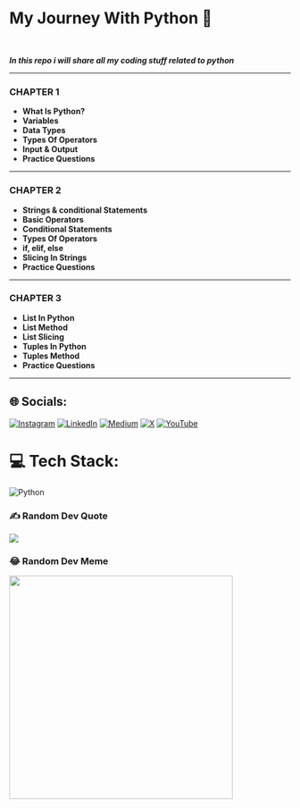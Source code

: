 # My Journey With Python 💚
<br>

<b><i><p>In this repo i will share all my coding stuff related to python</p></i></b>


<hr>
<h3>CHAPTER 1</h3>
<b><ul>
<li>What Is Python?</li>
<li>Variables</li>
<li>Data Types</li>
<li>Types Of Operators</li>
<li>Input & Output</li>
<li>Practice Questions</li>
</ul>
<hr></b>

<h3>CHAPTER 2</h3>
<b><ul>
<li>Strings & conditional Statements</li>
<li>Basic Operators</li>
<li>Conditional Statements</li>
<li>Types Of Operators</li>
<li>if, elif, else</li>
<li>Slicing In Strings</li>
<li>Practice Questions</li>
</ul>
<hr></b>

<h3>CHAPTER 3</h3>
<b><ul>
<li>List In Python</li>
<li>List Method</li>
<li>List Slicing </li>
<li>Tuples In Python</li>
<li>Tuples Method</li>
<li>Practice Questions</li>
</ul>
<hr></b>

## 🌐 Socials:
[![Instagram](https://img.shields.io/badge/Instagram-%23E4405F.svg?logo=Instagram&logoColor=white)](https://instagram.com/code_with_ssn) [![LinkedIn](https://img.shields.io/badge/LinkedIn-%230077B5.svg?logo=linkedin&logoColor=white)](https://linkedin.com/salik-seraj-naik) [![Medium](https://img.shields.io/badge/Medium-12100E?logo=medium&logoColor=white)](https://medium.com/@Code_With_Ssn) [![X](https://img.shields.io/badge/X-black.svg?logo=X&logoColor=white)](https://x.com/code_with_ssn) [![YouTube](https://img.shields.io/badge/YouTube-%23FF0000.svg?logo=YouTube&logoColor=white)](https://youtube.com/@yt.codewithssn?si=beTniHUbaS-JlpKs) 

# 💻 Tech Stack:
![Python](https://img.shields.io/badge/python-3670A0?style=for-the-badge&logo=python&logoColor=ffdd54)
<!-- # 📊 GitHub Stats:
![](https://github-readme-stats.vercel.app/api?username=Python Journey&theme=dark&hide_border=false&include_all_commits=false&count_private=false)<br/>
![](https://github-readme-streak-stats.herokuapp.com/?user=Python Journey&theme=dark&hide_border=false)<br/>
![](https://github-readme-stats.vercel.app/api/top-langs/?username=Python Journey&theme=dark&hide_border=false&include_all_commits=false&count_private=false&layout=compact) -->

### ✍️ Random Dev Quote
![](https://quotes-github-readme.vercel.app/api?type=horizontal&theme=radical)

### 😂 Random Dev Meme
<img src='https://memer-new.vercel.app/' style="height: 400px;"/>